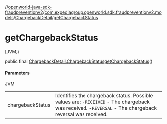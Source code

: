 //[openworld-java-sdk-fraudpreventionv2](../../../index.md)/[com.expediagroup.openworld.sdk.fraudpreventionv2.models](../index.md)/[ChargebackDetail](index.md)/[getChargebackStatus](get-chargeback-status.md)

# getChargebackStatus

[JVM]\

public final [ChargebackDetail.ChargebackStatus](-chargeback-status/index.md)[getChargebackStatus](get-chargeback-status.md)()

#### Parameters

JVM

| | |
|---|---|
| chargebackStatus | Identifies the chargeback status. Possible values are: -`RECEIVED` - The chargeback was received. -`REVERSAL` - The chargeback reversal was received. |
